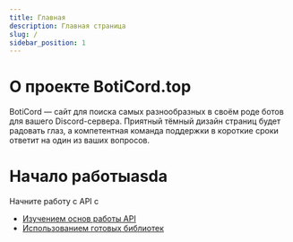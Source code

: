 ```yaml
---
title: Главная
description: Главная страница
slug: /
sidebar_position: 1
---
```


# О проекте BotiСord.top

BotiCord — сайт для поиска самых разнообразных в своём роде ботов для вашего Discord-сервера. Приятный тёмный дизайн
страниц будет радовать глаз, а компетентная команда поддержки в короткие сроки ответит на один из ваших вопросов.

# Начало работыasda

Начните работу с API с

- [Изучением основ работы API](/api)
- [Использованием готовых библиотек](/libs)
